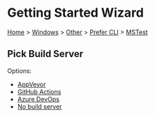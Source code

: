 <!--
GENERATED FILE - DO NOT EDIT
This file was generated by [MarkdownSnippets](https://github.com/SimonCropp/MarkdownSnippets).
Source File: /docs/mdsource/wiz/Windows_Other_Cli_MSTest.source.md
To change this file edit the source file and then run MarkdownSnippets.
-->

# Getting Started Wizard

[Home](/docs/wiz/readme.md) > [Windows](Windows.md) > [Other](Windows_Other.md) > [Prefer CLI](Windows_Other_Cli.md) > [MSTest](Windows_Other_Cli_MSTest.md)

## Pick Build Server

Options:
 * [AppVeyor](Windows_Other_Cli_MSTest_AppVeyor.md)
 * [GitHub Actions](Windows_Other_Cli_MSTest_GitHubActions.md)
 * [Azure DevOps](Windows_Other_Cli_MSTest_AzureDevOps.md)
 * [No build server](Windows_Other_Cli_MSTest_None.md)
